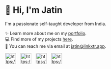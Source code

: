 # 👋 Hi, I'm Jatin
I'm a passionate self-taught developer from India. 

✨️ Learn more about me on my [portfolio](https://oyejateen.github.io). <br>
💻 Find more of my projects [here](https://github.com/oyejateen?tab=repositories). <br>
💌 You can reach me via email at [jatin@linkxtr.app](mailto:jatin@linkxtr.app).

<a href="https://twitter.com/oyepriyansh" target="blank"><img align="center" src="https://oyepriyansh.pages.dev/assets/github/readme/twitter.svg" alt="https://twitter.com/oyejateen" title="Twitter" width="35"/></a> &ensp;
<a href="https://linkedin.com/in/oyepriyansh" target="blank"><img align="center" src="https://oyepriyansh.pages.dev/assets/github/readme/linkedin.svg" alt="https://linkedin.com/in/oyejateen" title="Linkedin" width="35"/></a> &ensp;
<a href="https://instagram.com/oyejateen" target="blank"><img align="center" src="https://oyepriyansh.pages.dev/assets/github/readme/instagram.svg" alt="https://instagram.com/oyepriyansh" title="Instagram" width="35"/></a> &ensp;
<a href="https://jatinxd.tk/discord" target="blank"><img align="center" src="https://oyepriyansh.pages.dev/assets/github/readme/discord.svg" alt="https://discord.gg/AeAjegXn6D" title="Discord" width="35"/></a> &ensp;
